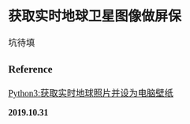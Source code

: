 <font size=4 face='楷体'>

## 获取实时地球卫星图像做屏保

坑待填

### Reference

[Python3:获取实时地球照片并设为电脑壁纸](https://www.jianshu.com/p/125dc279c362)

**2019.10.31**
